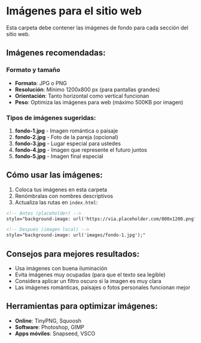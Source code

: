 # Imágenes para el sitio web

Esta carpeta debe contener las imágenes de fondo para cada sección del sitio web.

## Imágenes recomendadas:

### Formato y tamaño
- **Formato**: JPG o PNG
- **Resolución**: Mínimo 1200x800 px (para pantallas grandes)
- **Orientación**: Tanto horizontal como vertical funcionan
- **Peso**: Optimiza las imágenes para web (máximo 500KB por imagen)

### Tipos de imágenes sugeridas:
1. **fondo-1.jpg** - Imagen romántica o paisaje
2. **fondo-2.jpg** - Foto de la pareja (opcional)
3. **fondo-3.jpg** - Lugar especial para ustedes
4. **fondo-4.jpg** - Imagen que represente el futuro juntos
5. **fondo-5.jpg** - Imagen final especial

## Cómo usar las imágenes:

1. Coloca tus imágenes en esta carpeta
2. Renómbralas con nombres descriptivos
3. Actualiza las rutas en `index.html`:

```html
<!-- Antes (placeholder) -->
style="background-image: url('https://via.placeholder.com/800x1200.png?text=Fondo+1');"

<!-- Después (imagen local) -->
style="background-image: url('images/fondo-1.jpg');"
```

## Consejos para mejores resultados:

- Usa imágenes con buena iluminación
- Evita imágenes muy ocupadas (para que el texto sea legible)
- Considera aplicar un filtro oscuro si la imagen es muy clara
- Las imágenes románticas, paisajes o fotos personales funcionan mejor

## Herramientas para optimizar imágenes:

- **Online**: TinyPNG, Squoosh
- **Software**: Photoshop, GIMP
- **Apps móviles**: Snapseed, VSCO

